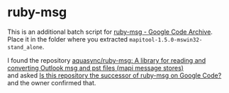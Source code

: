 # ruby-msg

This is an additional batch script for [ruby-msg - Google Code Archive](https://code.google.com/archive/p/ruby-msg/wikis/Home.wiki).<br>
Place it in the folder where you extracted `mapitool-1.5.0-mswin32-stand_alone`.

I found the repository [aquasync/ruby-msg: A library for reading and converting Outlook msg and pst files (mapi message stores)](https://github.com/aquasync/ruby-msg) <br>
and asked [Is this repository the successor of ruby-msg on Google Code?](https://github.com/aquasync/ruby-msg/issues/21) and the owner confirmed that.
